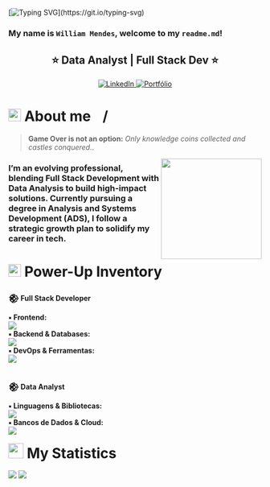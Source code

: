 [![Typing SVG](https://readme-typing-svg.demolab.com?font=Press+Start+2P&size=35&duration=3500&pause=1500&color=E52521&center=true&vCenter=true&width=800&lines=>_LETS+A+GO!;COLLECTING+CODE+COINS;)](https://git.io/typing-svg)

### My name is `William Mendes`, welcome to my `readme.md`!

  <h2 align="center"> ⭐ Data Analyst | Full Stack Dev ⭐ </h2>

  <div align="center">
  <a href="https://www.linkedin.com/in/wlliaam/" target="_blank">
    <img alt="LinkedIn" src="https://img.shields.io/badge/LinkedIn-0A66C2?style=for-the-badge&logo=linkedin&logoColor=white" />
  </a>
    <a href="#" target="_blank">
      <img alt="Portfólio" src="https://img.shields.io/badge/Portfólio-1E5A3A?style=for-the-badge&logo=linkedin&logoColor=white" />
    </a>
  </div>

  <h1><img src="https://emojis.slackmojis.com/emojis/images/1643514042/13/1up.png?1643514042" width="25" /> About me <img src="https://cdn-icons-png.flaticon.com/128/197/197386.png" width="17" />/<img src="https://cdn-icons-png.flaticon.com/128/197/197484.png" width="17" /></h1>

> **Game Over is not an option:** _Only knowledge coins collected and castles conquered._.

  <img align="right" src="https://media3.giphy.com/media/v1.Y2lkPWVjZjA1ZTQ3dWR5NGZxcXhxdHUzbTNtNHRpcXEzajQ1N212dDdzYnd6d2R4eGpqaSZlcD12MV9zdGlja2Vyc19zZWFyY2gmY3Q9cw/8XuNCv0WBfQqpHdSR2/giphy.webp" width="200px" />

  <h3>I’m an evolving professional, blending Full Stack Development with Data Analysis to build high-impact solutions. Currently pursuing a degree in Analysis and Systems Development (ADS), I follow a strategic growth plan to solidify my career in tech.</h3>

  <h1>
    <img src="https://slackmojis.com/emojis/227-powerup/download" width="25" /> Power-Up Inventory
  </h1>

<strong>𒆙 Full Stack Developer</strong>

  <div>
    <strong>▪︎ Frontend:</strong><br>
    <a href="https://skillicons.dev">
      <img src="https://skillicons.dev/icons?i=html,css,js,ts,bootstrap,tailwind,react,nextjs,vue,svelte" />
    </a>
  </div>

  <div>
    <strong>▪︎ Backend & Databases:</strong><br>
    <a href="https://skillicons.dev">
      <img src="https://skillicons.dev/icons?i=nodejs,mysql,postgresql,mongodb,firebase,supabase" />
    </a>
  </div>

  <div>
    <strong>▪︎ DevOps & Ferramentas:</strong><br>
    <a href="https://skillicons.dev">
      <img src="https://skillicons.dev/icons?i=docker,linux,git,github,vscode,vite,netlify,wordpress,figma" />
    </a>
  </div>
  </br>

<strong> 𒆙 Data Analyst</strong>

  <div>
    <strong>▪︎ Linguagens & Bibliotecas:</strong><br>
    <a href="https://skillicons.dev">
      <img src="https://skillicons.dev/icons?i=python,scala,d3,grafana" />
    </a>
  </div>

  <div>
    <strong>▪︎ Bancos de Dados & Cloud:</strong><br>
    <a href="https://skillicons.dev">
      <img src="https://skillicons.dev/icons?i=mysql,postgresql,mongodb,dynamodb,gcp,azure" />
    </a>
  </div>

  </br>
  <h1 style="font-size: 2em; font-weight: bold; margin: 0;"><img src="https://emojis.slackmojis.com/emojis/images/1643515260/12822/yoshi_agree.png?1643515260" width="30"/> My Statistics</h1>
  </br>

  <div>
    <img src="https://github-readme-stats.vercel.app/api/top-langs/?username=will-aam&hide_border=true&bg_color=0A0A0A&title_color=FF0000&text_color=A8A8A8&langs_count=7&colors=FF0000,00FFFF,F8D030,32CD32,FFA500,9400D3" />
    <img src="https://github-readme-stats.vercel.app/api?username=will-aam&show_icons=true&hide_border=true&bg_color=0A0A0A&title_color=FF0000&text_color=A8A8A8&icon_color=F8D030&ring_color=00FFFF" />
  </div>
